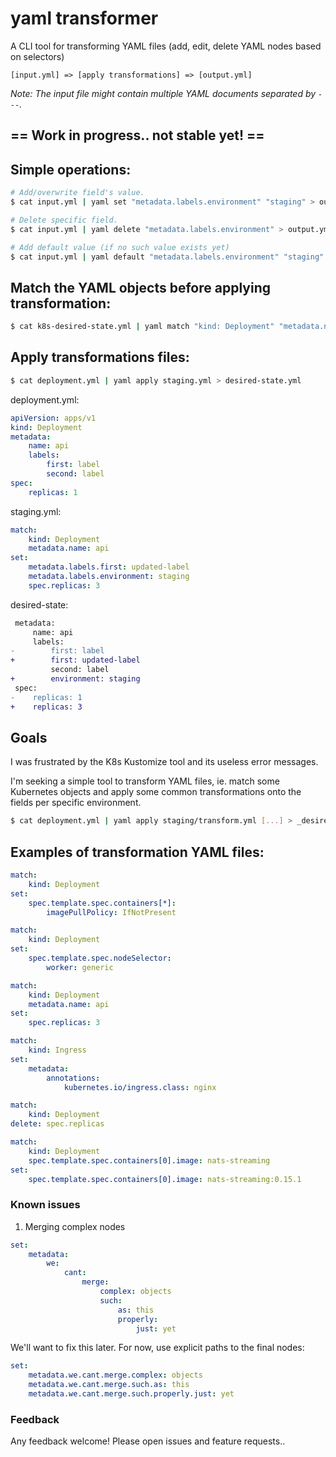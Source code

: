 # yaml transformer
A CLI tool for transforming YAML files (add, edit, delete YAML nodes based on selectors)

`[input.yml] => [apply transformations] => [output.yml]`

*Note: The input file might contain multiple YAML documents separated by `---`.*

## == Work in progress.. not stable yet! ==

## Simple operations:
```bash
# Add/overwrite field's value.
$ cat input.yml | yaml set "metadata.labels.environment" "staging" > output.yml

# Delete specific field.
$ cat input.yml | yaml delete "metadata.labels.environment" > output.yml

# Add default value (if no such value exists yet)
$ cat input.yml | yaml default "metadata.labels.environment" "staging" > output.yml
```

## Match the YAML objects before applying transformation:
```bash
$ cat k8s-desired-state.yml | yaml match "kind: Deployment" "metadata.name: redis" set "spec.template.spec.containers[0].image" "redis:5.0.5" > output.yml
```

## Apply transformations files:
```bash
$ cat deployment.yml | yaml apply staging.yml > desired-state.yml
```

deployment.yml:
```yml
apiVersion: apps/v1
kind: Deployment
metadata:
    name: api
    labels:
        first: label
        second: label
spec:
    replicas: 1
```

staging.yml:
```yml
match:
    kind: Deployment
    metadata.name: api
set:
    metadata.labels.first: updated-label
    metadata.labels.environment: staging
    spec.replicas: 3
```

desired-state:
```diff
 metadata:
     name: api
     labels:
-        first: label
+        first: updated-label
         second: label
+        environment: staging
 spec:
-    replicas: 1
+    replicas: 3
```

## Goals
I was frustrated by the K8s Kustomize tool and its useless error messages.

I'm seeking a simple tool to transform YAML files, ie. match some Kubernetes objects and apply some common transformations onto the fields per specific environment.

```bash
$ cat deployment.yml | yaml apply staging/transform.yml [...] > _desired/staging-deployment.yml`
```

## Examples of transformation YAML files:
```yml
match:
    kind: Deployment
set:
    spec.template.spec.containers[*]:
        imagePullPolicy: IfNotPresent
```
```yml
match:
    kind: Deployment
set:
    spec.template.spec.nodeSelector:
        worker: generic
```
```yml
match:
    kind: Deployment
    metadata.name: api
set:
    spec.replicas: 3
```
```yml
match:
    kind: Ingress
set:
    metadata:
        annotations:
            kubernetes.io/ingress.class: nginx
```
```yml
match:
    kind: Deployment
delete: spec.replicas
```

```yml
match:
    kind: Deployment
    spec.template.spec.containers[0].image: nats-streaming
set:
    spec.template.spec.containers[0].image: nats-streaming:0.15.1
```

### Known issues

1. Merging complex nodes
```yaml
set:
    metadata:
        we:
            cant:
                merge:
                    complex: objects
                    such:
                        as: this
                        properly:
                            just: yet
```
We'll want to fix this later. For now, use explicit paths to the final nodes:
```yaml
set:
    metadata.we.cant.merge.complex: objects
    metadata.we.cant.merge.such.as: this
    metadata.we.cant.merge.such.properly.just: yet
```

### Feedback
Any feedback welcome! Please open issues and feature requests..
